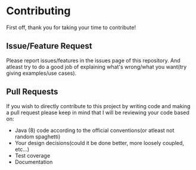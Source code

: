 # Contributing
First off, thank you for taking your time to contribute!

## Issue/Feature Request

Please report issues/features in the issues page of this repository.
And atleast try to do a good job of explaining what's wrong/what you want(try giving examples/use cases).

## Pull Requests

If you wish to directly contribute to this project by writing code and making a pull request please keep in mind that I will be reviewing your code based on:
- Java (8) code according to the official conventions(or atleast not random spaghetti)
- Your design decisions(could it be done better, more loosely coupled, etc...)
- Test coverage
- Documentation